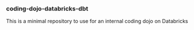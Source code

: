 ### coding-dojo-databricks-dbt
This is a minimal repository to use for an internal coding dojo on Databricks